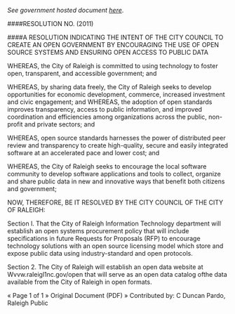 _See government hosted document [here](http://www.documentcloud.org/documents/286685-open-source-resolution.html)_.

####RESOLUTION NO. (2011)  

####A RESOLUTION INDICATING THE INTENT OF THE CITY COUNCIL TO CREATE AN OPEN GOVERNMENT BY ENCOURAGING THE USE OF OPEN SOURCE SYSTEMS AND ENSURING OPEN ACCESS TO PUBLIC DATA  

WHEREAS, the City of Raleigh is committed to using technology to foster open, transparent, and accessible government; and  

WHEREAS, by sharing data freely, the City of Raleigh seeks to develop opportunities for economic development, commerce, increased investment and civic engagement; and WHEREAS, the adoption of open standards improves transparency, access to public information, and improved coordination and efficiencies among organizations across the public, non-profit and private sectors; and  

WHEREAS, open source standards harnesses the power of distributed peer review and transparency to create high-quality, secure and easily integrated software at an accelerated pace and lower cost; and  

WHEREAS, the City of Raleigh seeks to encourage the local software community to develop software applications and tools to collect, organize and share public data in new and innovative ways that benefit both citizens and government;  

NOW, THEREFORE, BE IT RESOLVED BY THE CITY COUNCIL OF THE CITY OF RALEIGH: 

Section l. That the City of Raleigh Information Technology department will establish an open systems procurement policy that will include specifications in future Requests for Proposals (RFP) to encourage technology solutions with an open source licensing model which store and expose public data using industry-standard and open protocols.  

Section 2. The City of Raleigh will establish an open data website at Wvvw.raleigl1nc.gov/open that will serve as an open data catalog ofthe data available from the City of Raleigh in open formats.  

« Page 1 of 1 » Original Document (PDF) » Contributed by: C Duncan Pardo, Raleigh Public   
